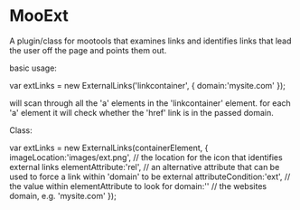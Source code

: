 MooExt
======

A plugin/class for mootools that examines links and identifies links that lead the user off the page and points them out.

basic usage:

var extLinks = new ExternalLinks('linkcontainer', {
    domain:'mysite.com'
});

will scan through all the 'a' elements in the 'linkcontainer' element. for each 'a' element it will check whether the 'href' link is in the passed domain.

Class:

var extLinks = new ExternalLinks(containerElement,
{
    imageLocation:'images/ext.png', // the location for the icon that identifies external links
    elementAttribute:'rel', // an alternative attribute that can be used to force a link within 'domain' to be external
    attributeCondition:'ext', // the value within elementAttribute to look for
    domain:'' // the websites domain, e.g. 'mysite.com'
});
